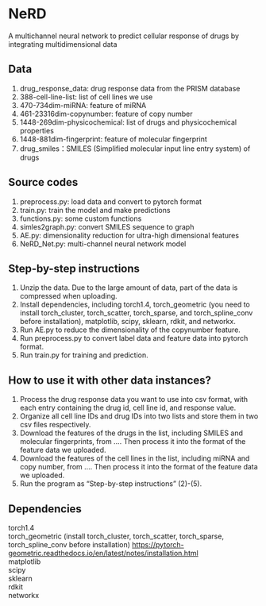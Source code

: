 # NeRD
A multichannel neural network to predict cellular response of drugs by integrating multidimensional data
## Data
1. drug_response_data: drug response data from the PRISM database  
2. 388-cell-line-list: list of cell lines we use  
3. 470-734dim-miRNA: feature of miRNA  
4. 461-23316dim-copynumber: feature of copy number  
5. 1448-269dim-physicochemical: list of drugs and physicochemical properties  
6. 1448-881dim-fingerprint: feature of molecular fingerprint  
7. drug_smiles：SMILES (Simplified molecular input line entry system) of drugs 
## Source codes
1. preprocess.py: load data and convert to pytorch format  
2. train.py: train the model and make predictions  
3. functions.py: some custom functions  
4. simles2graph.py: convert SMILES sequence to graph  
5. AE.py: dimensionality reduction for ultra-high dimensional features  
6. NeRD_Net.py: multi-channel neural network model 
## Step-by-step instructions
1. Unzip the data. Due to the large amount of data, part of the data is compressed when uploading.  
2. Install dependencies, including torch1.4, torch_geometric (you need to install torch_cluster, torch_scatter, torch_sparse, and torch_spline_conv before installation), matplotlib, scipy, sklearn, rdkit, and networkx.  
3. Run AE.py to reduce the dimensionality of the copynumber feature.
4. Run preprocess.py to convert label data and feature data into pytorch format.
5. Run train.py for training and prediction.
## How to use it with other data instances?
1. Process the drug response data you want to use into csv format, with each entry containing the drug id, cell line id, and response value.
2. Organize all cell line IDs and drug IDs into two lists and store them in two csv files respectively.
3. Download the features of the drugs in the list, including SMILES and molecular fingerprints, from …. Then process it into the format of the feature data we uploaded.
4. Download the features of the cell lines in the list, including miRNA and copy number, from …. Then process it into the format of the feature data we uploaded.
5. Run the program as “Step-by-step instructions” (2)-(5).
## Dependencies 
torch1.4  
torch_geometric (install torch_cluster, torch_scatter, torch_sparse, torch_spline_conv before installation) https://pytorch-geometric.readthedocs.io/en/latest/notes/installation.html  
matplotlib  
scipy  
sklearn  
rdkit  
networkx

